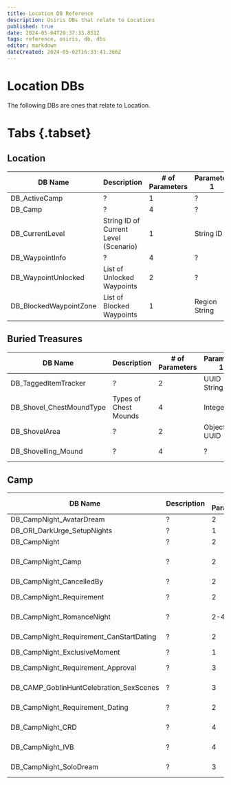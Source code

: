 ```yaml
---
title: Location DB Reference
description: Osiris DBs that relate to Locations
published: true
date: 2024-05-04T20:37:33.851Z
tags: reference, osiris, db, dbs
editor: markdown
dateCreated: 2024-05-02T16:33:41.366Z
---
```


# Location DBs
The following DBs are ones that relate to Location.

# Tabs {.tabset}
## Location
|DB Name|Description|# of Parameters|Parameter 1|Parameter 2|Parameter 3|Parameter 4|Parameter 5|
|-----|----|----|----|----|----|----|----|
|DB_ActiveCamp|?|1|?|--|--|--|--|
|DB_Camp|?|4|?|?|?|UUID|--|
|DB_CurrentLevel|String ID of Current Level (Scenario)|1|String ID|--|--|--|--|
|DB_WaypointInfo|?|4|?|?|?|?|--|
|DB_WaypointUnlocked|List of Unlocked Waypoints|2|?|Character UUID|--|--|--|
|DB_BlockedWaypointZone|List of Blocked Waypoints|1|Region String|--|--|--|--|

## Buried Treasures
|DB Name|Description|# of Parameters|Parameter 1|Parameter 2|Parameter 3|Parameter 4|Parameter 5|
|-----|----|----|----|----|----|----|----|
|DB_TaggedItemTracker|?|2|UUID String|UUID|--|--|--|
|DB_Shovel_ChestMoundType|Types of Chest Mounds|4|Integer|Integer|Mound UUID|Behavior UUID|--|
|DB_ShovelArea|?|2|Object UUID|Object UUID|--|--|--|
|DB_Shovelling_Mound|?|4|?|?|Object UUID|?|--|

## Camp
|DB Name|Description|# of Parameters|Parameter 1|Parameter 2|Parameter 3|Parameter 4|Parameter 5|
|-----|----|----|----|----|----|----|----|
|DB_CampNight_AvatarDream|?|2|Flag ID|Flag ID|--|--|--|
|DB_ORI_DarkUrge_SetupNights|?|1|Act ID|--|--|--|--|
|DB_CampNight|?|2|Flag ID|Integer|--|--|--|
|DB_CampNight_Camp|?|2|Flag ID|String Locational ID|--|--|--|
|DB_CampNight_CancelledBy|?|2|Flag ID|Flag ID|--|--|--|
|DB_CampNight_Requirement|?|2|Flag ID|Character ID|--|--|--|
|DB_CampNight_RomanceNight|?|2-4|Flag ID|Character ID|Flag ID|Flag ID|--|
|DB_CampNight_Requirement_CanStartDating|?|2|Flag ID|Character ID|--|--|--|
|DB_CampNight_ExclusiveMoment|?|1|Flag ID|--|--|--|--|
|DB_CampNight_Requirement_Approval|?|3|Flag ID|Character ID|Integer|--|--|
|DB_CAMP_GoblinHuntCelebration_SexScenes|?|3|Flag ID|Flag ID|Character UUID|--|--|
|DB_CampNight_Requirement_Dating|?|2|Flag ID|Character ID|--|--|--|
|DB_CampNight_CRD|?|4|Flag ID|Character ID|Flag ID|UUID|--|
|DB_CampNight_IVB|?|4|Flag ID|Flag ID|Character ID|UUID|--|
|DB_CampNight_SoloDream|?|3|Flag ID|Character ID|Flag ID|--|--|